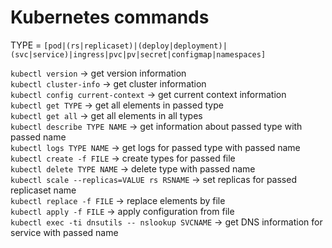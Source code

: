 # Kubernetes commands

TYPE = `[pod|(rs|replicaset)|(deploy|deployment)|(svc|service)|ingress|pvc|pv|secret|configmap|namespaces]`

`kubectl version` -> get version information  
`kubectl cluster-info` -> get cluster information  
`kubectl config current-context` -> get current context information  
`kubectl get TYPE` -> get all elements in passed type  
`kubectl get all` -> get all elements in all types  
`kubectl describe TYPE NAME` -> get information about passed type with passed name  
`kubectl logs TYPE NAME` -> get logs for passed type with passed name  
`kubectl create -f FILE` -> create types for passed file  
`kubectl delete TYPE NAME` -> delete type with passed name  
`kubectl scale --replicas=VALUE rs RSNAME` -> set replicas for passed replicaset name  
`kubectl replace -f FILE` -> replace elements by file  
`kubectl apply -f FILE` -> apply configuration from file  
`kubectl exec -ti dnsutils -- nslookup SVCNAME` -> get DNS information for service with passed name